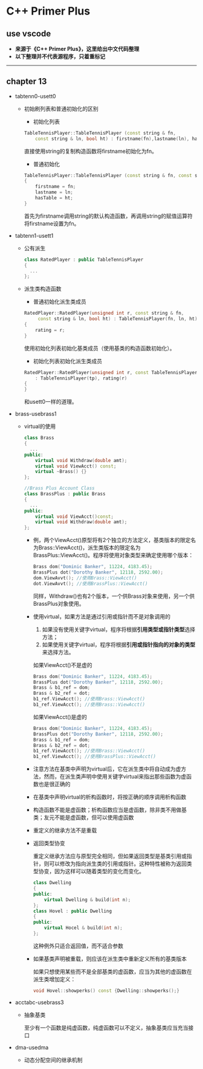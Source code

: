 # C++ Primer Plus

## use vscode

- **来源于《C++ Primer Plus》，这里给出中文代码整理**
- **以下整理并不代表源程序，只着重标记**

----

## chapter 13

- tabtenn0-usett0

  - 初始刷列表和普通初始化的区别

    - 初始化列表

    ```c++
    TableTennisPlayer::TableTennisPlayer (const string & fn,
        const string & ln, bool ht) : firstname(fn),lastname(ln), hasTable(ht) {}
    ```

    直接使用string的复制构造函数将firstname初始化为fn。

    - 普通初始化

    ```c++
    TableTennisPlayer::TableTennisPlayer (const string & fn, const string & ln, bool ht)
    {
        firstname = fn;
        lastname = ln;
        hasTable = ht;
    }
    ```

    首先为firstname调用string的默认构造函数，再调用string的赋值运算符将firstname设置为fn。

- tabtenn1-usett1

  - 公有派生

    ```c++
    class RatedPlayer : public TableTennisPlayer
    {
      ...
    };
    ```

  - 派生类构造函数

    - 普通初始化派生类成员

    ```c++
    RatedPlayer::RatedPlayer(unsigned int r, const string & fn,
         const string & ln, bool ht) : TableTennisPlayer(fn, ln, ht)
    {
        rating = r;
    }
    ```

    使用初始化列表初始化基类成员（使用基类的构造函数初始化）。

    - 初始化列表初始化派生类成员

    ```c++
    RatedPlayer::RatedPlayer(unsigned int r, const TableTennisPlayer & tp)
        : TableTennisPlayer(tp), rating(r)
    {
    }
    ```

    和usett0一样的道理。

- brass-usebrass1

  - virtual的使用

    ```c++
    class Brass
    {
      ...
    public:
        virtual void Withdraw(double amt);
        virtual void ViewAcct() const;
        virtual ~Brass() {}
    };

    //Brass Plus Account Class
    class BrassPlus : public Brass
    {
      ...
    public:
        virtual void ViewAcct()const;
        virtual void Withdraw(double amt);
    };
    ```

    - 例，两个ViewAcct()原型将有2个独立的方法定义，基类版本的限定名为Brass::ViewAcct()，派生类版本的限定名为BrassPlus::ViewAcct()。程序将使用对象类型来确定使用哪个版本：

      ```c++
      Brass dom("Dominic Banker", 11224, 4183.45);
      BrassPlus dot("Dorothy Banker", 12118, 2592.00);
      dom.ViewAvvt(); //使用Brass::ViewAcct()
      dot.ViewAvvt(); //使用BrassPlus::ViewAcct()
      ```

      同样，Withdraw()也有2个版本，一个供Brass对象来使用，另一个供BrassPlus对象使用。

    - 使用virtual，如果方法是通过引用或指针而不是对象调用的

      1. 如果没有使用关键字virtual，程序将根据**引用类型或指针类型**选择方法；
      2. 如果使用关键字virtual，程序将根据**引用或指针指向的对象的类型**来选择方法。

      如果ViewAcct()不是虚的

      ```c++
      Brass dom("Dominic Banker", 11224, 4183.45);
      BrassPlus dot("Dorothy Banker", 12118, 2592.00);
      Brass & b1_ref = dom;
      Brass & b2_ref = dot;
      b1_ref.ViewAcct(); //使用Brass::ViewAcct()
      b1_ref.ViewAcct(); //使用Brass::ViewAcct()
      ```

      如果ViewAcct()是虚的

      ```c++
      Brass dom("Dominic Banker", 11224, 4183.45);
      BrassPlus dot("Dorothy Banker", 12118, 2592.00);
      Brass & b1_ref = dom;
      Brass & b2_ref = dot;
      b1_ref.ViewAcct(); //使用Brass::ViewAcct()
      b1_ref.ViewAcct(); //使用BrassPlus::ViewAcct()
      ```

    - 注意方法在基类中声明为virtual后，它在派生类中将自动成为虚方法，然而，在派生类声明中使用关键字virtual来指出那些函数为虚函数也是很正确的

    - 在基类中声明virtual的析构函数时，将按正确的顺序调用析构函数

    - 构造函数不能是虚函数；析构函数应当是虚函数，除非类不用做基类；友元不能是虚函数，但可以使用虚函数

    - 重定义的继承方法不是重载

    - 返回类型协变

      重定义继承方法应与原型完全相同，但如果返回类型是基类引用或指针，则可以修改为指向派生类的引用或指针。这种特性被称为返回类型协变，因为这样可以随着类型的变化而变化。

      ```c++
      class Dwelling
      {
      public:
          virtual Dwelling & build(int n);
      };
      class Hovel : public Dwelling
      {
      public:
          virtual Hocel & build(int n);
      };
      ```

      这种例外只适合返回值，而不适合参数

    - 如果基类声明被重载，则应该在派生类中重新定义所有的基类版本

      如果只想使用某些而不是全部基类的虚函数，应当为其他的虚函数在派生类增加定义：

      ```c++
      void Hovel::showperks() const {Dwelling::showperks();}
      ```

- acctabc-usebrass3

  - 抽象基类

    至少有一个函数是纯虚函数，纯虚函数可以不定义，抽象基类应当充当接口

- dma-usedma
  - 动态分配空间的继承机制
